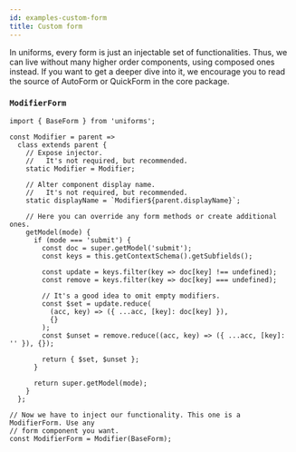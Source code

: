 ```yaml
---
id: examples-custom-form
title: Custom form
---
```


In uniforms, every form is just an injectable set of functionalities.
Thus, we can live without many higher order components, using composed ones instead.
If you want to get a deeper dive into it, we encourage you to read the source of AutoForm or QuickForm in the core package.

### `ModifierForm`

```tsx
import { BaseForm } from 'uniforms';

const Modifier = parent =>
  class extends parent {
    // Expose injector.
    //   It's not required, but recommended.
    static Modifier = Modifier;

    // Alter component display name.
    //   It's not required, but recommended.
    static displayName = `Modifier${parent.displayName}`;

    // Here you can override any form methods or create additional ones.
    getModel(mode) {
      if (mode === 'submit') {
        const doc = super.getModel('submit');
        const keys = this.getContextSchema().getSubfields();

        const update = keys.filter(key => doc[key] !== undefined);
        const remove = keys.filter(key => doc[key] === undefined);

        // It's a good idea to omit empty modifiers.
        const $set = update.reduce(
          (acc, key) => ({ ...acc, [key]: doc[key] }),
          {}
        );
        const $unset = remove.reduce((acc, key) => ({ ...acc, [key]: '' }), {});

        return { $set, $unset };
      }

      return super.getModel(mode);
    }
  };

// Now we have to inject our functionality. This one is a ModifierForm. Use any
// form component you want.
const ModifierForm = Modifier(BaseForm);
```
